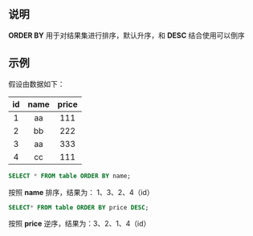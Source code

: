 ## 说明

**ORDER BY** 用于对结果集进行排序，默认升序，和 **DESC** 结合使用可以倒序

## 示例

假设由数据如下：

|  id  | name | price |
| :--: | :--: | :---: |
|  1   |  aa  |  111  |
|  2   |  bb  |  222  |
|  3   |  aa  |  333  |
|  4   |  cc  |  111  |

```sql
SELECT * FROM table ORDER BY name;
```

按照 **name** 排序，结果为： 1、3、2、4（id）

```sql
SELECT* FROM table ORDER BY price DESC;
```

按照 **price** 逆序，结果为：3、2、1、4（id）